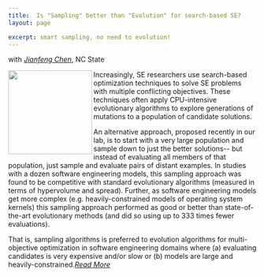 ```yaml
---
title:  Is "Sampling" better than "Evolution" for search-based SE?
layout: page

excerpt: smart sampling, no need to evolution!
---
```


with _[Jianfeng Chen](http://ai4se.net/people/2014/06/04/Jianfeng-Chen/)_, NC State
     
<img align="left" width="170"
 src="{{site.url}}/img/smart_sampling.png"> 
     
Increasingly, SE researchers use search-based optimization techniques to solve SE problems with multiple conflicting objectives. These techniques often apply CPU-intensive evolutionary algorithms to explore generations of mutations to a population of candidate solutions. 

An alternative approach, proposed recently in our lab, is to start with a very large population and sample down to just the better solutions-- but instead of evaluating all members of that population, just sample and evaluate pairs of distant examples. In studies with a dozen software engineering models, this sampling approach was found to be competitive with standard evolutionary algorithms (measured in terms of hypervolume and spread). Further, as software engineering models get more complex (e.g. heavily-constrained models of operating system kernels) this sampling approach performed as good or better than state-of-the-art evolutionary methods (and did so using up to 333 times fewer evaluations). 

That is, sampling algorithms is preferred to evolution algorithms for multi-objective optimization in software engineering domains where (a) evaluating candidates is very expensive and/or slow or (b) models are large and heavily-constrained._[Read More](http://arxiv.org/abs/1608.07617)_
